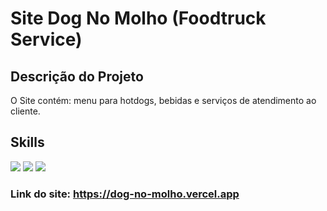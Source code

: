 # Site Dog No Molho (Foodtruck Service)

## Descrição do Projeto

O Site contém: menu para hotdogs, bebidas e serviços de atendimento ao cliente.


## Skills
<img src="https://img.shields.io/badge/HTML5-E34F26?style=for-the-badge&logo=html5&logoColor=white">  <img src="https://img.shields.io/badge/CSS3-1572B6?style=for-the-badge&logo=css3&logoColor=white"> <img src="https://img.shields.io/badge/JavaScript-F7DF1E?style=for-the-badge&logo=javascript&logoColor=black">

### Link do site: https://dog-no-molho.vercel.app
